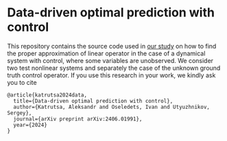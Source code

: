 # Data-driven optimal prediction with control

This repository contains the source code used in [our study](https://arxiv.org/abs/2406.01991) on how to find the proper approximation of linear operator in the case of a dynamical system with control, where some variables are unobserved.
We consider two test nonlinear systems and separately the case of the unknown ground truth control operator.
If you use this research in your work, we kindly ask you to cite
```
@article{katrutsa2024data,
  title={Data-driven optimal prediction with control},
  author={Katrutsa, Aleksandr and Oseledets, Ivan and Utyuzhnikov, Sergey},
  journal={arXiv preprint arXiv:2406.01991},
  year={2024}
}
```
